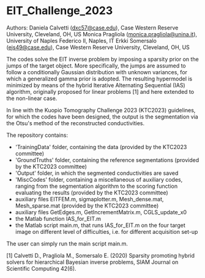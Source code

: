 # EIT_Challenge_2023

Authors: Daniela Calvetti (dxc57@case.edu), Case Western Reserve University, Cleveland, OH, US 
         Monica Pragliola (monica.pragliola@unina.it), University of Naples Federico II, Naples, IT
         Erkki Somersalo (ejs49@case.edu), Case Western Reserve University, Cleveland, OH, US

The codes solve the EIT inverse problem by imposing a sparsity prior on the jumps of the target object. More specifically, the jumps are assumed to follow a conditionally Gaussian distribution with unknown variances, for which a generalized gamma prior is adopted. The resulting hypermodel is minimized by means of the hybrid Iterative Alternating Sequential (IAS) algorithm, originally proposed for linear problems [1] and here extended to the non-linear case.

In line with the Kuopio Tomography Challenge 2023 (KTC2023) guidelines, for which the codes have been designed, the output is the segmentation via the Otsu's method of the reconstructed conductivities.

The repository contains:
- 'TrainingData' folder, containing the data (provided by the KTC2023 committee)
- 'GroundTruths' folder, containing the reference segmentations (provided by the KTC2023 committee)
- 'Output' folder, in which the segmented conductivities are saved
- 'MiscCodes' folder, containing a miscellaneous of auxiliary codes, ranging from the segmentation algorithm to the scoring function evaluating the results (provided by the KTC2023 committee)
- auxiliary files EITFEM.m, sigmaplotter.m, Mesh_dense.mat, Mesh_sparse.mat (provided by the KTC2023 committee)
- auxiliary files GetEdges.m, GetIncrementMatrix.m, CGLS_update_x0
- the Matlab function IAS_for_EIT.m
- the Matlab script main.m, that runs IAS_for_EIT.m on the four target image on different level of difficulties, i.e. for different acquisition set-up

The user can simply run the main script main.m.






[1] Calvetti D., Pragliola M., Somersalo E. (2020) Sparsity promoting hybrid solvers for hierarchical Bayesian inverse problems, SIAM Journal on Scientific Computing 42(6).
